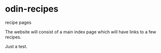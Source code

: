 # odin-recipes
recipe pages

The website will consist of a main index page which will have links to a few recipes. 

Just a test.
